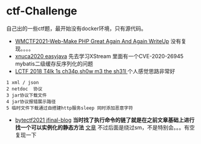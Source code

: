 # ctf-Challenge
自己出的一些ctf题，最开始没有docker环境，只有源代码。

+ [WMCTF2021-Web-Make PHP Great Again And Again WriteUp](https://www.zhaoj.in/read-6951.html)  没有复现。。。。
+ [xnuca2020 easyjava](https://github.com/NeSE-Team/XNUCA2020Qualifier/tree/main/Web/easyjava)   先去学习XStream 里面有一个CVE-2020-26945 mybatis二级缓存反序列化的问题
+ [LCTF 2018 T4lk 1s ch34p,sh0w m3 the sh31l ](https://www.k0rz3n.com/2018/11/19/LCTF%202018%20T4lk%201s%20ch34p,sh0w%20m3%20the%20sh31l%20%E8%AF%A6%E7%BB%86%E5%88%86%E6%9E%90/) 个人感觉思路非常好
```
1 xml / json
2 netdoc  协议
3 jar协议下载文件
4 jar协议报错展示路径
5 临时文件下载通过自搭建http服务sleep 同时添加恶意字符
```

+ [bytectf2021 jfinal-blog]()  **当时找了执行命令的链了就是在之前文章基础上进行找一个可以实例化的静态方法**  [文章](https://p1n93r.github.io/post/code_audit/jfinal_enjoy_template_engine%E5%91%BD%E4%BB%A4%E6%89%A7%E8%A1%8C%E7%BB%95%E8%BF%87%E5%88%86%E6%9E%90/) 不过后面是绕过sm，不是特别会。。。有空复现一下
